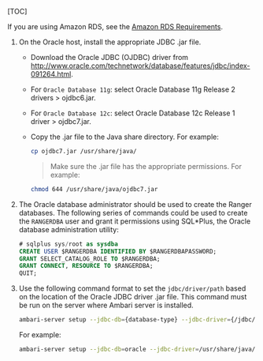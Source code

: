 [TOC]

If you are using Amazon RDS, see the [Amazon RDS Requirements]($OraclePrerequisite).

1. On the Oracle host, install the appropriate JDBC .jar file.

   - Download the Oracle JDBC (OJDBC) driver from http://www.oracle.com/technetwork/database/features/jdbc/index-091264.html.
   - For `Oracle Database 11g`: select Oracle Database 11g Release 2 drivers > ojdbc6.jar.
   - For `Oracle Database 12c`: select Oracle Database 12c Release 1 driver > ojdbc7.jar.
   - Copy the .jar file to the Java share directory. For example:

       ```bash
       cp ojdbc7.jar /usr/share/java/
       ```
    
       > Make sure the .jar file has the appropriate permissions. For example:
    
       ```bash
       chmod 644 /usr/share/java/ojdbc7.jar
       ```

2. The Oracle database administrator should be used to create the Ranger databases. The following series of commands could be used to create the `RANGERDBA` user and grant it permissions using SQL*Plus, the Oracle database administration utility:

   ```sql
   # sqlplus sys/root as sysdba
   CREATE USER $RANGERDBA IDENTIFIED BY $RANGERDBAPASSWORD;
   GRANT SELECT_CATALOG_ROLE TO $RANGERDBA;
   GRANT CONNECT, RESOURCE TO $RANGERDBA;
   QUIT;
   ```

3. Use the following command format to set the `jdbc/driver/path` based on the location of the Oracle JDBC driver .jar file. This command must be run on the server where Ambari server is installed.

    ```bash
    ambari-server setup --jdbc-db={database-type} --jdbc-driver={/jdbc/driver/path}
    ```
    
    For example:
    
    ```bash
    ambari-server setup --jdbc-db=oracle --jdbc-driver=/usr/share/java/ojdbc6.jar
    ```
